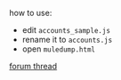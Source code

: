 how to use:

* edit `accounts_sample.js`
* rename it to `accounts.js`
* open `muledump.html`

[forum thread](forums.wildshadow.com/node/10216)
